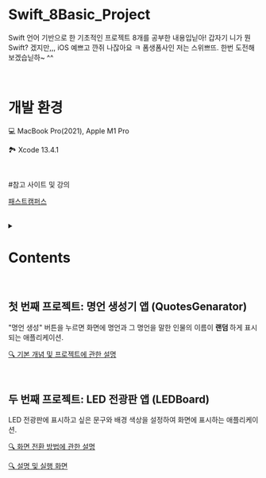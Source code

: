 # Swift_8Basic_Project

Swift 언어 기반으로 한 기초적인 프로젝트 8개를 공부한 내용입닏아! 갑자기 니가 뭔 Swift? 겠지만,,, iOS 예쁘고 깐쥐 나잖아요 ㅋ 폼생폼사인 저는 스위쁘뜨. 한번 도전해보겠습닏하~ ^^

<br>

# 개발 환경
💻 MacBook Pro(2021), Apple M1 Pro

🏞 Xcode 13.4.1

<br>

#참고 사이트 및 강의

<a href = "https://fastcampus.co.kr"> 패스트캠퍼스 </a>

<br>

<details>

  <summary> <h1> Contents </h1> </summary>

    1. 명언 생성기 엡
    2. LED 전광판 앱
    3. 계산기 앱
    4. To-Do-List 앱
    5. 일기 앱
    6. 타이머 앱
    7. 날씨 앱
    8. 코로나 현황판 앱

    
</details>

<br>

## 첫 번째 프로젝트: 명언 생성기 앱 (QuotesGenarator)
"명언 생성" 버튼을 누르면 화면에 명언과 그 명언을 말한 인물의 이름이 <strong> 랜덤 </strong> 하게 표시되는 애플리케이션.


<a href = "https://velog.io/@haansohee/01.-명언-생성기-어플"> 🔍 기본 개념 및 프로젝트에 관한 설명 </a>

<br>

## 두 번째 프로젝트: LED 전광판 앱 (LEDBoard)
LED 전광판에 표시하고 싶은 문구와 배경 색상을 설정하여 화면에 표시하는 애플리케이션.


<a href = "https://velog.io/@haansohee/02.-전광판-앱-화면-전환-방법"> 🔍 화면 전환 방법에 관한 설명 </a>


<a href = "https://velog.io/@haansohee/02-1.-LED-전광판-앱"> 🔍 설명 및 실행 화면 </a>
